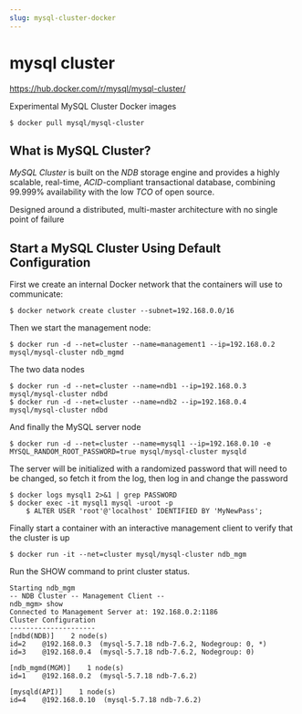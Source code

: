 ```yaml
---
slug: mysql-cluster-docker
---
```


mysql cluster
===

https://hub.docker.com/r/mysql/mysql-cluster/

Experimental MySQL Cluster Docker images

    $ docker pull mysql/mysql-cluster

## What is MySQL Cluster?

*MySQL Cluster* is built on the *NDB* storage engine and provides a highly scalable, real-time, *ACID*-compliant transactional database, combining 99.999% availability with the low *TCO* of open source.

Designed around a distributed, multi-master architecture with no single point of failure

## Start a MySQL Cluster Using Default Configuration

First we create an internal Docker network that the containers will use to communicate:

    $ docker network create cluster --subnet=192.168.0.0/16

Then we start the management node:

    $ docker run -d --net=cluster --name=management1 --ip=192.168.0.2 mysql/mysql-cluster ndb_mgmd

The two data nodes

    $ docker run -d --net=cluster --name=ndb1 --ip=192.168.0.3 mysql/mysql-cluster ndbd
    $ docker run -d --net=cluster --name=ndb2 --ip=192.168.0.4 mysql/mysql-cluster ndbd

And finally the MySQL server node

    $ docker run -d --net=cluster --name=mysql1 --ip=192.168.0.10 -e MYSQL_RANDOM_ROOT_PASSWORD=true mysql/mysql-cluster mysqld

The server will be initialized with a randomized password that will need to be changed, so fetch it from the log, then log in and change the password

    $ docker logs mysql1 2>&1 | grep PASSWORD
    $ docker exec -it mysql1 mysql -uroot -p
        $ ALTER USER 'root'@'localhost' IDENTIFIED BY 'MyNewPass';

Finally start a container with an interactive management client to verify that the cluster is up

    $ docker run -it --net=cluster mysql/mysql-cluster ndb_mgm

Run the SHOW command to print cluster status. 

```
Starting ndb_mgm
-- NDB Cluster -- Management Client --
ndb_mgm> show
Connected to Management Server at: 192.168.0.2:1186
Cluster Configuration
---------------------
[ndbd(NDB)]    2 node(s)
id=2    @192.168.0.3  (mysql-5.7.18 ndb-7.6.2, Nodegroup: 0, *)
id=3    @192.168.0.4  (mysql-5.7.18 ndb-7.6.2, Nodegroup: 0)

[ndb_mgmd(MGM)]    1 node(s)
id=1    @192.168.0.2  (mysql-5.7.18 ndb-7.6.2)

[mysqld(API)]    1 node(s)
id=4    @192.168.0.10  (mysql-5.7.18 ndb-7.6.2)
```